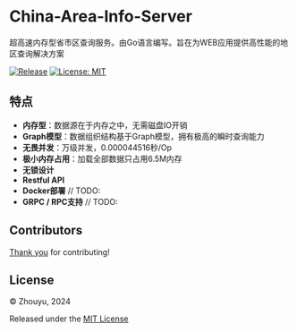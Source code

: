 # China-Area-Info-Server

超高速内存型省市区查询服务。由Go语言编写。旨在为WEB应用提供高性能的地区查询解决方案

[![Release](https://img.shields.io/github/release/muyu66/china-area-info-server.svg?style=flat-square)](https://github.com/muyu66/china-area-info-server/releases)
[![License: MIT](https://img.shields.io/badge/License-MIT-green.svg)](https://opensource.org/licenses/MIT)

## 特点

* **内存型**：数据源在于内存之中，无需磁盘IO开销
* **Graph模型**：数据组织结构基于Graph模型，拥有极高的瞬时查询能力
* **无畏并发**：万级并发，0.000044516秒/Op
* **极小内存占用**：加载全部数据只占用6.5M内存
* **无锁设计**
* **Restful API**
* **Docker部署** // TODO:
* **GRPC / RPC支持** // TODO:

## Contributors

[Thank you](https://github.com/muyu66/china-area-info-server/graphs/contributors) for contributing!

## License

© Zhouyu, 2024

Released under the [MIT License](https://github.com/muyu66/git-to-dailyreport/blob/master/LICENSE)